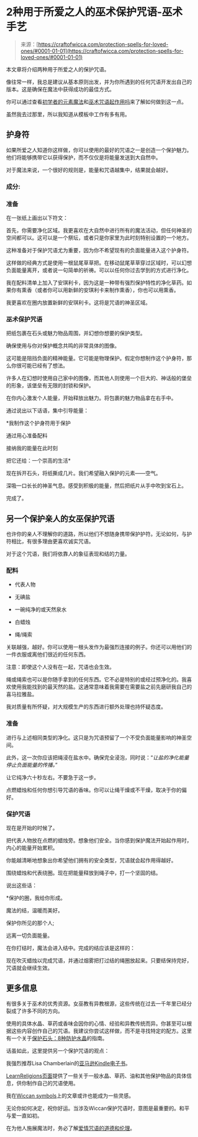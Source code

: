 <!--yml

类别：未分类

日期：2024年06月12日 18:09:48

-->

# 2种用于所爱之人的巫术保护咒语-巫术手艺

> 来源：[https://craftofwicca.com/protection-spells-for-loved-ones/#0001-01-01](https://craftofwicca.com/protection-spells-for-loved-ones/#0001-01-01)

本文章将介绍两种用于所爱之人的保护咒语。

像往常一样，我总是建议从基本原则出发，并为你所遇到的任何咒语开发出自己的版本。这是确保在魔法中获得成功的最佳方式。

你可以通过查看[初学者的元素魔法](https://craftofwicca.com/elemental-magic-for-beginners/)和[巫术咒语起作用吗](https://craftofwicca.com/do-wiccan-spells-work-scientific-evidence/)来了解如何做到这一点。

虽然我去过那里，所以我知道从模板中工作有多有用。

## 护身符

如果所爱之人知道你这样做，你可以使用的最好的咒语之一是创造一个保护魅力。他们将能够携带它以获得保护，而不仅仅是将能量发送到大自然中。

对于魔法来说，一个很好的规则是，能量和咒语越集中，结果就会越好。

### 成分:

### 准备

在一张纸上画出以下符文：

首先，你需要净化区域。我更喜欢在大自然中进行所有的魔法活动，但任何神圣的空间都可以。这可以是一个祭坛，或者只是你家里为此时刻特别设置的一个地方。

这种准备对于保护咒语尤为重要，因为你不希望现有的负面能量进入这个护身符。

这样做的经典方式是使用一根鼠尾草草把。在移动鼠尾草草穿过区域时，可以幻想负面能量离开，或者说一句简单的祈祷。可以以任何你过去学到的方式进行净化。

我在配料清单上加入了安琪利卡，因为这是一种带有强烈保护特性的净化草药。如果你有熏香（或者你可以用新鲜的安琪利卡来制作熏香），你也可以用熏香。

我更喜欢在圈内放置新鲜的安琪利卡。这将是咒语的神圣区域。

### 巫术保护咒语

把纸包裹在石头或魅力物品周围，并幻想你想要的保护类型。

确保使用与你对保护概念共鸣的非常具体的图像。

这可能是阻挡负面的精神能量。它可能是物理保护。假定你想制作这个护身符，那么你很可能已经有了想法。

许多人在幻想时使用自己家中的图像，而其他人则使用一个巨大的、神话般的堡垒的形象，该堡垒有无限的封锁和保护。

在你内心激发个人能量，开始释放出魅力。将包裹的魅力物品拿在右手中。

通过说出以下话语，集中引导能量：

*我制作这个护身符用于保护

通过用心准备配料

接纳我的能量在此时刻

把它还给：一个崇高的生活*

现在拆开石头，将纸撕成几片。我们希望融入保护的元素——空气。

深吸一口长长的神圣气息。感受到积极的能量，然后把纸片从手中吹到宝石上。

完成了。

## 另一个保护亲人的女巫保护咒语

也许你的亲人不理解你的道路，所以他们不想随身携带保护护符。无论如何，与护符相比，有很多理由更喜欢诚实咒语。

对于这个咒语，我们将依靠人的象征表现和结的力量。

### 配料

+   代表人物

+   无碘盐

+   一碗纯净的或天然泉水

+   白蜡烛

+   绳/绳索

关联越强，越好。你可以使用一根头发作为最强烈连接的例子。你还可以用他们的一件衣服或离他们很近的任何东西。

注意：即使这个人没有在一起，咒语也会生效。

绳或绳索也可以是你随手拿到的任何东西。它不必是特别的或经过预净化的。我喜欢使用我能找到的最天然的盐。这通常意味着我需要在需要盐之前先磨研我自己的喜马拉雅盐。

我对质量有所怀疑，对大规模生产的东西进行额外处理也持怀疑态度。

### 准备

进行与上述相同类型的净化。这只是为咒语预留了一个不受负面能量影响的神圣空间。

此外，这一次你应该把绳浸在盐水中。确保完全浸泡，同时说：“*让盐的净化能量停止负面能量的传播。*”

让它纯净六十秒左右。不要急于这一步。

点燃蜡烛和任何你想引导咒语的香味。你可以让绳干燥或不干燥，取决于你的偏好。

### 保护咒语

现在是开始的时候了。

把代表人物放在点燃的蜡烛旁。想象他们安全。当你感到保护魔法开始起作用时，内心的能量开始累积。

你能越清晰地想象出你希望他们拥有的安全类型，咒语就会起作用得越好。

围绕蜡烛和代表绕圈。现在把能量释放到绳子中，打一个坚固的结。

说出这些话：

*保护的圈，我给你形成。

魔法的结，温暖而美好。

保护你所见的那个人;

远离一切负面能量。

在你打结时，魔法会进入结中。完成的结应该是这样的：

现在吹灭蜡烛以完成咒语，并通过烟雾把打过结的绳圈放起来。只要结保持完好，咒语就会继续生效。

## 更多信息

有很多关于巫术的优秀资源。女巫教有异教根源，这些传统在过去一千年里已经分裂成了许多不同的方向。

使用的具体水晶、草药或香味会因你的心情、经验和异教传统而异。你甚至可以根据这些内容创作自己的咒语。我建议你尝试这样做，而不是寻找特定的配方。这里有一个关于[保护石头：8种防护水晶](https://craftofwicca.com/stones-for-protection-8-best-protective-crystals/)的指南。

话虽如此，这里提供另一个保护咒语的观点：

我强烈推荐Lisa Chamberlain的[亚马逊Kindle电子书](https://amzn.to/2pCWWAf)。

[LearnReligions页面](https://www.learnreligions.com/magic-protection-spells-and-rituals-2562176)提供了一些关于一般水晶、草药、油和其他保护物品的具体信息，供你制作自己的咒语使用。

我在[Wiccan symbols](https://craftofwicca.com/wiccan-symbols-and-meanings-general-and-specific/)上的文章或许也能成为一些灵感。

无论你如何决定，祝你好运。当涉及Wiccan保护咒语时，意图是最重要的。和平与爱一直如初。

在为他人施展魔法时，务必了解[爱情咒语的道德和伦理](https://craftofwicca.com/the-ethics-of-love-spells-navigating-consent-and-responsibility-in-magic/)。
